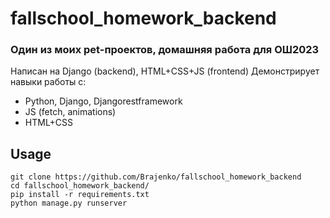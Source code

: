 # fallschool_homework_backend
### Один из моих pet-проектов, домашняя работа для ОШ2023
Написан на Django (backend), HTML+CSS+JS (frontend)
Демонстрирует навыки работы с:
+ Python, Django, Djangorestframework
+ JS (fetch, animations)
+ HTML+CSS
## Usage
```
git clone https://github.com/Brajenko/fallschool_homework_backend
cd fallschool_homework_backend/
pip install -r requirements.txt
python manage.py runserver
```

